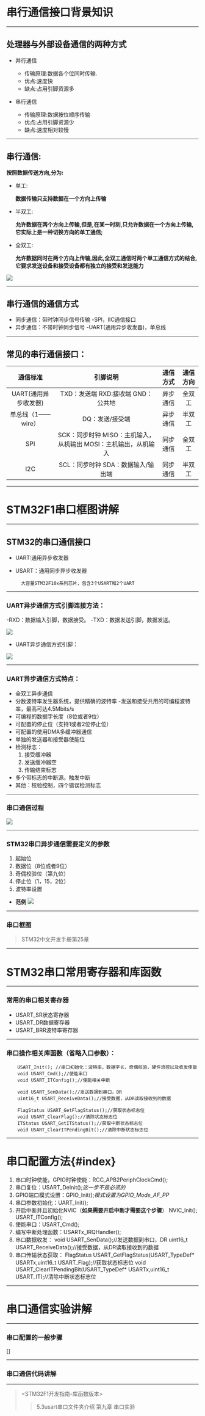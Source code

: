 # 串行通信接口背景知识

---

## 处理器与外部设备通信的两种方式

* 并行通信

    * 传输原理:数据各个位同时传输.
    * 优点:速度快
    * 缺点:占用引脚资源多

* 串行通信
    * 传输原理:数据按位顺序传输
    * 优点:占用引脚资源少
    * 缺点:速度相对较慢

---

## 串行通信:

**按照数据传送方向,分为:**
* 单工:

    **数据传输只支持数据在一个方向上传输**

* 半双工:

    **允许数据在两个方向上传输,但是,在某一时刻,只允许数据在一个方向上传输,它实际上是一种切换方向的单工通信;**

* 全双工:

    **允许数据同时在两个方向上传输,因此,全双工通信时两个单工通信方式的结合,它要求发送设备和接受设备都有独立的接受和发送能力**

![](../图片/串行通信的三种模式.png)

---

## 串行通信的通信方式

* 同步通信：带时钟同步信号传输
-SPI，IIC通信接口
* 异步通信：不带时钟同步信号
-UART(通用异步收发器)，单总线

---

## 常见的串行通信接口：
|       通信标准       |                            引脚说明                             | 通信方式 | 通信方向 |
| :------------------: | :-------------------------------------------------------------: | :------: | :------: |
| UART(通用异步收发器) |               TXD：发送端 RXD:接收端 GND：公共地                | 异步通信 |  全双工  |
|  单总线（1——wire）   |                         DQ：发送/接受端                         | 异步通信 |  半双工  |
|         SPI          | SCK：同步时钟 MISO：主机输入，从机输出 MOSI：主机输出，从机输入 | 同步通信 |  全双工  |
|         I2C          |               SCL：同步时钟 SDA：数据输入/输出端                | 同步通信 |  半双工  |

---

# STM32F1串口框图讲解

---

## STM32的串口通信接口

* UART:通用异步收发器
* USART：通用同步异步收发器

        大容量STM32F10x系列芯片，包含3个USART和2个UART

---

### UART异步通信方式引脚连接方法：

-RXD：数据输入引脚，数据接受。
-TXD：数据发送引脚，数据发送。

![](../图片/UART引脚连接.png)

* UART异步通信方式引脚：

![](../图片/UART串口引脚.png)

---

### UART异步通信方式特点：

* 全双工异步通信
* 分数波特率发生器系统，提供精确的波特率 -发送和接受共用的可编程波特率，最高可达4.5Mbits/s
* 可编程的数据字长度（8位或者9位）
* 可配置的停止位（支持1或者2位停止位）
* 可配置的使用DMA多缓冲器通信
* 单独的发送器和接受器使能位
* 检测标志：
  1. 接受缓冲器
  2. 发送缓冲器空
  3. 传输结束标志
* 多个带标志的中断源。触发中断
* 其他：校验控制，四个错误检测标志

---

### 串口通信过程

![](../图片/串口通信过程.png)

---

### STM32串口异步通信需要定义的参数

1. 起始位
2. 数据位（8位或者9位）
3. 奇偶校验位（第九位）
4. 停止位（1，15，2位）
5. 波特率设置

* **范例**
![](../图片/串口定义参数.png)

---

### 串口框图

> STM32中文开发手册第25章

---

# STM32串口常用寄存器和库函数

---

### 常用的串口相关寄存器

* USART_SR状态寄存器
* USART_DR数据寄存器
* USART_BRR波特率寄存器

---

### 串口操作相关库函数（省略入口参数）：

        USART_Init(); //串口初始化：波特率，数据字长，奇偶校验，硬件流控以及收发使能
        void USART_Cmd();//使能串口
        void USART_ITConfig();//使能相关中断

        void USART_SenData();//发送数据到串口，DR
        uint16_t USART_ReceiveData();//接受数据，从DR读取接收到的数据

        FlagStatus USART_GetFlagStatus();//获取状态标志位
        void USART_ClearFlag();//清除状态标志位
        ITStatus USART_GetITStatus();//获取中断状态标志位
        void USART_ClearITPendingBit();//清除中断状态标志位

---

# 串口配置方法{#index}

1. 串口时钟使能，GPIO时钟使能：RCC_APB2PeriphClockCmd();
2. 串口复位：USART_DeInit();*这一步不是必须的*
3. GPIO端口模式设置：GPIO_Init();*模式设置为GPIO_Mode_AF_PP*
4. 串口参数初始化：UART_Init();
5. 开启中断并且初始化NVIC（**如果需要开启中断才需要这个步骤**）
    NVIC_Init();
    USART_ITConfig();
6. 使能串口：USART_Cmd();
7. 编写中断处理函数：USARTx_IRQHandler();
8. 串口数据收发：
    void USART_SenData();//发送数据到串口，DR
    uint16_t USART_ReceiveData();//接受数据，从DR读取接收到的数据
9. 串口传输状态获取：
    FlagStatus USART_GetFlagStatus(USART_TypeDef* USARTx,uint16_t USART_Flag);//获取状态标志位
    void USART_ClearITPendingBit(USART_TypeDef* USARTx,uint16_t USART_IT);//清除中断状态标志位


---

# 串口通信实验讲解

---

### 串口配置的一般步骤

[]

---

### 串口通信代码讲解




---

> <STM32F1开发指南-库函数版本>
> >5.3usart串口文件夹介绍
> >第九章 串口实验